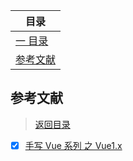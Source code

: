 | 目录 |
| --- |
| [一 目录](#chapter-one) |
| <a name="catalog-chapter-one" id="catalog-chapter-one"></a>[参考文献](#chapter-one) |


## <a name="chapter-one" id="chapter-one"></a>参考文献

> [返回目录](#chapter-one)

* [x] [手写 Vue 系列 之 Vue1.x](https://juejin.cn/post/6977152988678733855)